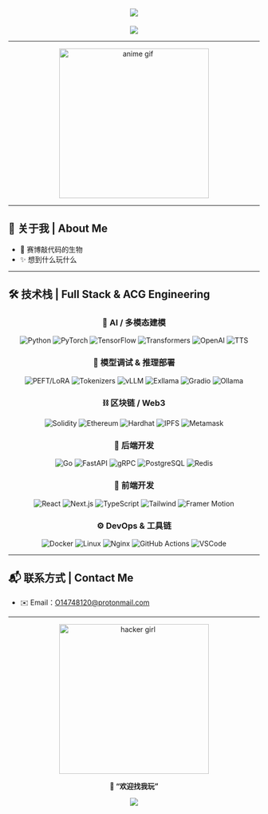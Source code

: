 
<h1 align="center">
  <img src="https://capsule-render.vercel.app/api?type=waving&color=0:9e5fff,100:00c2ff&height=200&section=header&text=GhostInTheSheep%20🐑&fontSize=40&fontAlignY=35&desc=The%20Cyber%20Lamb%20Rising...&descAlignY=50&animation=fadeIn" />
</h1>

<p align="center">
  <img src="https://readme-typing-svg.demolab.com?font=Fira+Code&size=22&pause=1000&color=FF99CC&center=true&vCenter=true&width=600&lines=午好，我是GhostInTheSheep！;开发爱好者；正做点自己喜欢的玩具..." />
</p>

---

<p align="center">
  <img src="https://media.tenor.com/p0G_bmA2vSYAAAAC/akarin-anime.gif" width="300" alt="anime gif"/>
</p>

---

## 🧬 关于我 | About Me

- 👾 赛博敲代码的生物  
- ✨ 想到什么玩什么  


---

## 🛠️ 技术栈 | Full Stack & ACG Engineering

<div align="center">

### 🤖 AI / 多模态建模
![Python](https://img.shields.io/badge/Python-3670A0?style=for-the-badge&logo=python&logoColor=white)
![PyTorch](https://img.shields.io/badge/PyTorch-EE4C2C?style=for-the-badge&logo=pytorch&logoColor=white)
![TensorFlow](https://img.shields.io/badge/TensorFlow-FF6F00?style=for-the-badge&logo=tensorflow&logoColor=white)
![Transformers](https://img.shields.io/badge/HuggingFace-FFD21F?style=for-the-badge&logo=huggingface&logoColor=black)
![OpenAI](https://img.shields.io/badge/OpenAI-412991?style=for-the-badge&logo=openai&logoColor=white)
![TTS](https://img.shields.io/badge/TTS-Coqui%2FESPnet-%23FF90C0?style=for-the-badge)

### 🧠 模型调试 & 推理部署
![PEFT/LoRA](https://img.shields.io/badge/LoRA%20%2F%20PEFT-9058FF?style=for-the-badge)
![Tokenizers](https://img.shields.io/badge/Tokenizers-BERT%2FGPT-green?style=for-the-badge)
![vLLM](https://img.shields.io/badge/vLLM-Inference-blue?style=for-the-badge)
![Exllama](https://img.shields.io/badge/Exllama-LightSpeed-orange?style=for-the-badge)
![Gradio](https://img.shields.io/badge/Gradio-FFB86C?style=for-the-badge&logo=gradio)
![Ollama](https://img.shields.io/badge/Ollama-2024%20LocalLLM-3cb371?style=for-the-badge)

### ⛓️ 区块链 / Web3
![Solidity](https://img.shields.io/badge/Solidity-363636?style=for-the-badge&logo=solidity&logoColor=white)
![Ethereum](https://img.shields.io/badge/Ethereum-3C3C3D?style=for-the-badge&logo=ethereum&logoColor=white)
![Hardhat](https://img.shields.io/badge/Hardhat-FFD700?style=for-the-badge&logo=nodedotjs&logoColor=black)
![IPFS](https://img.shields.io/badge/IPFS-65C2CB?style=for-the-badge&logo=ipfs&logoColor=white)
![Metamask](https://img.shields.io/badge/Metamask-F6851B?style=for-the-badge&logo=metamask&logoColor=white)

### 🧱 后端开发
![Go](https://img.shields.io/badge/Go-00ADD8?style=for-the-badge&logo=go&logoColor=white)
![FastAPI](https://img.shields.io/badge/FastAPI-009688?style=for-the-badge&logo=fastapi&logoColor=white)
![gRPC](https://img.shields.io/badge/gRPC-1E88E5?style=for-the-badge&logo=grpc&logoColor=white)
![PostgreSQL](https://img.shields.io/badge/PostgreSQL-336791?style=for-the-badge&logo=postgresql&logoColor=white)
![Redis](https://img.shields.io/badge/Redis-DC382D?style=for-the-badge&logo=redis&logoColor=white)

### 🎨 前端开发
![React](https://img.shields.io/badge/React-61DAFB?style=for-the-badge&logo=react&logoColor=black)
![Next.js](https://img.shields.io/badge/Next.js-000000?style=for-the-badge&logo=nextdotjs&logoColor=white)
![TypeScript](https://img.shields.io/badge/TypeScript-3178C6?style=for-the-badge&logo=typescript&logoColor=white)
![Tailwind](https://img.shields.io/badge/TailwindCSS-38B2AC?style=for-the-badge&logo=tailwind-css&logoColor=white)
![Framer Motion](https://img.shields.io/badge/Framer%20Motion-EF476F?style=for-the-badge&logo=framer&logoColor=white)

### ⚙️ DevOps & 工具链
![Docker](https://img.shields.io/badge/Docker-2496ED?style=for-the-badge&logo=docker&logoColor=white)
![Linux](https://img.shields.io/badge/Linux-FCC624?style=for-the-badge&logo=linux&logoColor=black)
![Nginx](https://img.shields.io/badge/Nginx-009639?style=for-the-badge&logo=nginx&logoColor=white)
![GitHub Actions](https://img.shields.io/badge/GitHub%20Actions-2088FF?style=for-the-badge&logo=githubactions&logoColor=white)
![VSCode](https://img.shields.io/badge/VSCode-007ACC?style=for-the-badge&logo=visualstudiocode&logoColor=white)

</div>

---

## 📬 联系方式 | Contact Me

- ✉️ Email：O14748120@protonmail.com


---

<p align="center">
  <img src="https://media.tenor.com/ISUeNfZP87IAAAAi/hacker-anime.gif" width="300" alt="hacker girl" />
</p>

<p align="center"><b>🖤 “欢迎找我玩”</b></p>

<p align="center">
  <img src="https://capsule-render.vercel.app/api?type=waving&color=0:00c2ff,100:9e5fff&height=120&section=footer" />
</p>
